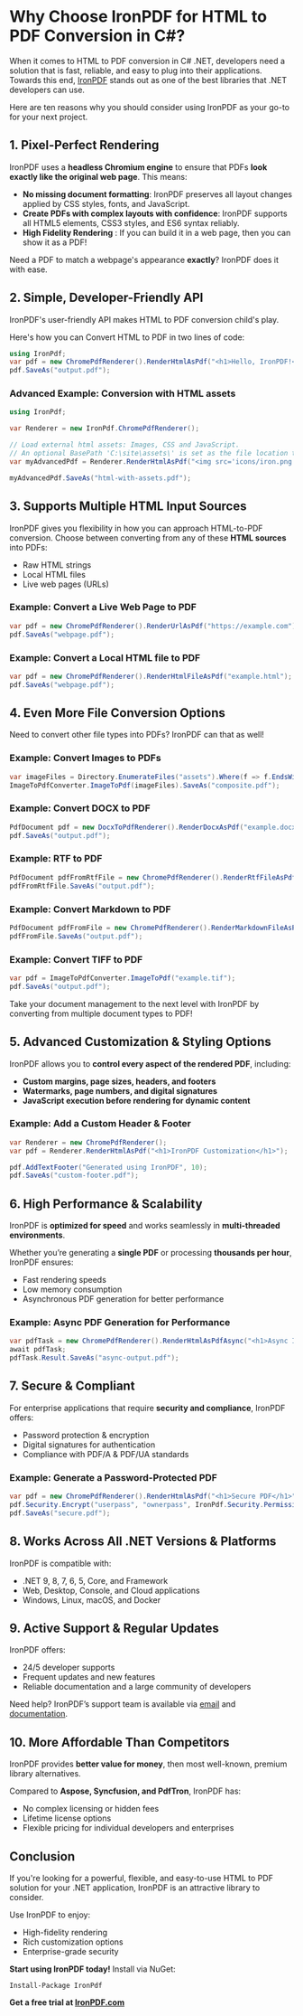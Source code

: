 # Why Choose IronPDF for HTML to PDF Conversion in C&num;?

When it comes to HTML to PDF conversion in C# .NET, developers need a solution that is fast, reliable, and easy to plug into their applications. Towards this end, [IronPDF](https://ironpdf.com/) stands out as one of the best libraries that .NET developers can use.

Here are ten reasons why you should consider using IronPDF as your go-to for your next project.

## 1. Pixel-Perfect Rendering

IronPDF uses a **headless Chromium engine** to ensure that PDFs **look exactly like the original web page**. This means:

- **No missing document formatting**: IronPDF preserves all layout changes applied by CSS styles, fonts, and JavaScript.  
- **Create PDFs with complex layouts with confidence**: IronPDF supports all HTML5 elements, CSS3 styles, and ES6 syntax reliably.  
- **High Fidelity Rendering** : If you can build it in a web page, then you can show it as a PDF!

Need a PDF to match a webpage's appearance **exactly**? IronPDF does it with ease.

## 2. Simple, Developer-Friendly API

IronPDF's user-friendly API makes HTML to PDF conversion child's play.

Here's how you can Convert HTML to PDF in two lines of code:

```csharp
using IronPdf;
var pdf = new ChromePdfRenderer().RenderHtmlAsPdf("<h1>Hello, IronPDF!</h1>");
pdf.SaveAs("output.pdf");
```

### Advanced Example: Conversion with HTML assets

```csharp
using IronPdf;

var Renderer = new IronPdf.ChromePdfRenderer();

// Load external html assets: Images, CSS and JavaScript.
// An optional BasePath 'C:\site\assets\' is set as the file location to load assets from 
var myAdvancedPdf = Renderer.RenderHtmlAsPdf("<img src='icons/iron.png'>", @"C:\site\assets\");

myAdvancedPdf.SaveAs("html-with-assets.pdf");
```

## 3. Supports Multiple HTML Input Sources

IronPDF gives you flexibility in how you can approach HTML-to-PDF conversion. Choose between converting from any of these **HTML sources** into PDFs:

- Raw HTML strings
- Local HTML files  
- Live web pages (URLs)  

### Example: Convert a Live Web Page to PDF

```csharp
var pdf = new ChromePdfRenderer().RenderUrlAsPdf("https://example.com");
pdf.SaveAs("webpage.pdf");
```

### Example: Convert a Local HTML file to PDF

```csharp
var pdf = new ChromePdfRenderer().RenderHtmlFileAsPdf("example.html");
pdf.SaveAs("webpage.pdf");
```

## 4. Even More File Conversion Options

Need to convert other file types into PDFs? IronPDF can that as well!

### Example: Convert Images to PDFs

```csharp
var imageFiles = Directory.EnumerateFiles("assets").Where(f => f.EndsWith(".jpg") || f.EndsWith(".jpeg"));
ImageToPdfConverter.ImageToPdf(imageFiles).SaveAs("composite.pdf");
```

### Example: Convert DOCX to PDF

```csharp
PdfDocument pdf = new DocxToPdfRenderer().RenderDocxAsPdf("example.docx");
pdf.SaveAs("output.pdf");
```

### Example: RTF to PDF

```csharp
PdfDocument pdfFromRtfFile = new ChromePdfRenderer().RenderRtfFileAsPdf("example.rtf");
pdfFromRtfFile.SaveAs("output.pdf");
```

### Example: Convert Markdown to PDF

```csharp
PdfDocument pdfFromFile = new ChromePdfRenderer().RenderMarkdownFileAsPdf("report.md");
pdfFromFile.SaveAs("output.pdf");
```

### Example: Convert TIFF to PDF

```csharp
var pdf = ImageToPdfConverter.ImageToPdf("example.tif");
pdf.SaveAs("output.pdf");
```

Take your document management to the next level with IronPDF by converting from multiple document types to PDF!

## 5. Advanced Customization & Styling Options

IronPDF allows you to **control every aspect of the rendered PDF**, including:

- **Custom margins, page sizes, headers, and footers**  
- **Watermarks, page numbers, and digital signatures**  
- **JavaScript execution before rendering for dynamic content**  

### Example: Add a Custom Header & Footer

```csharp
var Renderer = new ChromePdfRenderer();
var pdf = Renderer.RenderHtmlAsPdf("<h1>IronPDF Customization</h1>");

pdf.AddTextFooter("Generated using IronPDF", 10);
pdf.SaveAs("custom-footer.pdf");
```

## 6. High Performance & Scalability

IronPDF is **optimized for speed** and works seamlessly in **multi-threaded environments**.

Whether you’re generating a **single PDF** or processing **thousands per hour**, IronPDF ensures:

- Fast rendering speeds  
- Low memory consumption
- Asynchronous PDF generation for better performance

### Example: Async PDF Generation for Performance

```csharp
var pdfTask = new ChromePdfRenderer().RenderHtmlAsPdfAsync("<h1>Async IronPDF</h1>");
await pdfTask;
pdfTask.Result.SaveAs("async-output.pdf");
```

## 7. Secure & Compliant

For enterprise applications that require **security and compliance**, IronPDF offers:

- Password protection & encryption  
- Digital signatures for authentication
- Compliance with PDF/A & PDF/UA standards

### Example: Generate a Password-Protected PDF

```csharp
var pdf = new ChromePdfRenderer().RenderHtmlAsPdf("<h1>Secure PDF</h1>");
pdf.Security.Encrypt("userpass", "ownerpass", IronPdf.Security.Permissions.CanPrint);
pdf.SaveAs("secure.pdf");
```

## 8. Works Across All .NET Versions & Platforms

IronPDF is compatible with:

- .NET 9, 8, 7, 6, 5, Core, and Framework
- Web, Desktop, Console, and Cloud applications
- Windows, Linux, macOS, and Docker

## 9. Active Support & Regular Updates

IronPDF offers:

- 24/5 developer supports
- Frequent updates and new features
- Reliable documentation and a large community of developers

Need help? IronPDF’s support team is available via [email](mailto:support@ironsoftware.com) and [documentation](https://ironpdf.com/documentation/).

## 10. More Affordable Than Competitors

IronPDF provides **better value for money**, then most well-known, premium library alternatives.

Compared to **Aspose, Syncfusion, and PdfTron**, IronPDF has:

- No complex licensing or hidden fees  
- Lifetime license options  
- Flexible pricing for individual developers and enterprises

## Conclusion

If you're looking for a powerful, flexible, and easy-to-use HTML to PDF solution for your .NET application, IronPDF is an attractive library to consider.

Use IronPDF to enjoy:

- High-fidelity rendering
- Rich customization options
- Enterprise-grade security

**Start using IronPDF today!** Install via NuGet:  

```shell
Install-Package IronPdf
```

**Get a free trial at [IronPDF.com](https://ironpdf.com/#trial-license)**
